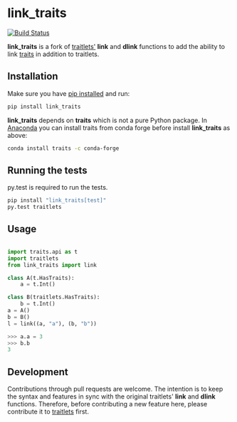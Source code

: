# link_traits
[![Build Status](https://travis-ci.org/hyperspy/link_traits.svg?branch=master)](https://travis-ci.org/hyperspy/link_traits)



**link_traits** is a fork of [traitlets'](https://github.com/ipython/traitlets)
**link** and **dlink** functions to add the ability to link
[traits](https://github.com/enthought/traits) in addition to traitlets.


## Installation

Make sure you have
[pip installed](https://pip.pypa.io/en/stable/installing/) and run:

```bash
pip install link_traits
```

**link_traits** depends on **traits** which is not a pure Python package. In
[Anaconda](http://continuum.io/anaconda) you can install traits from
conda forge before install **link_traits** as above:

```bash
conda install traits -c conda-forge

```

## Running the tests

py.test is required to run the tests.

```bash
pip install "link_traits[test]"
py.test traitlets
```

## Usage

```python

import traits.api as t
import traitlets
from link_traits import link

class A(t.HasTraits):
    a = t.Int()

class B(traitlets.HasTraits):
    b = t.Int()
a = A()
b = B()
l = link((a, "a"), (b, "b"))
```

```python
>>> a.a = 3
>>> b.b
3
```

## Development

Contributions through pull requests are welcome. The intention is to keep the
syntax and features in sync with the original traitlets' **link** and **dlink**
functions. Therefore, before contributing a new feature here,
please contribute it to [traitlets](https://github.com/ipython/traitlets/)
first.
